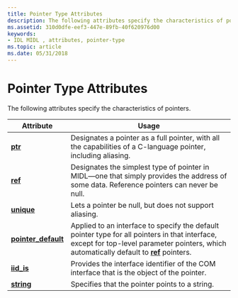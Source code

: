 ```yaml
---
title: Pointer Type Attributes
description: The following attributes specify the characteristics of pointers.
ms.assetid: 310d0dfe-eef3-447e-89fb-40f620976d00
keywords:
- IDL MIDL , attributes, pointer-type
ms.topic: article
ms.date: 05/31/2018
---
```


# Pointer Type Attributes

The following attributes specify the characteristics of pointers.



| Attribute                                   | Usage                                                                                                                                                                                                |
|---------------------------------------------|------------------------------------------------------------------------------------------------------------------------------------------------------------------------------------------------------|
| [**ptr**](ptr.md)                          | Designates a pointer as a full pointer, with all the capabilities of a C-language pointer, including aliasing.                                                                                       |
| [**ref**](ref.md)                          | Designates the simplest type of pointer in MIDL—one that simply provides the address of some data. Reference pointers can never be null.                                                             |
| [**unique**](unique.md)                    | Lets a pointer be null, but does not support aliasing.                                                                                                                                               |
| [**pointer\_default**](pointer-default.md) | Applied to an interface to specify the default pointer type for all pointers in that interface, except for top-level parameter pointers, which automatically default to [**ref**](ref.md) pointers. |
| [**iid\_is**](iid-is.md)                   | Provides the interface identifier of the COM interface that is the object of the pointer.                                                                                                            |
| [**string**](string.md)                    | Specifies that the pointer points to a string.                                                                                                                                                       |



 

 

 




